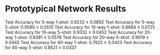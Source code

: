 # Prototypical Network Results

Test Accuracy for 5-way 1-shot: 0.9232 ± 0.0892
Test Accuracy for 5-way 5-shot: 0.9580 ± 0.0510
Test Accuracy for 10-way 1-shot: 0.8984 ± 0.0725
Test Accuracy for 10-way 5-shot: 0.9332 ± 0.0452
Test Accuracy for 20-way 1-shot: 0.8381 ± 0.0578
Test Accuracy for 20-way 5-shot: 0.9019 ± 0.0442
Test Accuracy for 40-way 1-shot: 0.7922 ± 0.0423
Test Accuracy for 40-way 5-shot: 0.8521 ± 0.0337
